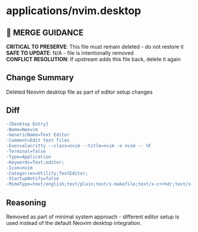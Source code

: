 # applications/nvim.desktop

## 🚨 MERGE GUIDANCE
**CRITICAL TO PRESERVE**: This file must remain deleted - do not restore it  
**SAFE TO UPDATE**: N/A - file is intentionally removed  
**CONFLICT RESOLUTION**: If upstream adds this file back, delete it again

## Change Summary
Deleted Neovim desktop file as part of editor setup changes

## Diff
```diff
-[Desktop Entry]
-Name=Neovim
-GenericName=Text Editor
-Comment=Edit text files
-Exec=alacritty --class=nvim --title=nvim -e nvim -- %F
-Terminal=false
-Type=Application
-Keywords=Text;editor;
-Icon=nvim
-Categories=Utility;TextEditor;
-StartupNotify=false
-MimeType=text/english;text/plain;text/x-makefile;text/x-c++hdr;text/x-c++src;text/x-chdr;text/x-csrc;text/x-java;text/x-moc;text/x-pascal;text/x-tcl;text/x-tex;application/x-shellscript;text/x-c;text/x-c++;
```

## Reasoning
Removed as part of minimal system approach - different editor setup is used instead of the default Neovim desktop integration.